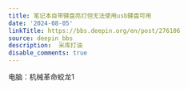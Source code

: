 ```yaml
---
title: 笔记本自带键盘亮灯但无法使用usb键盘可用
date: '2024-08-05'
linkTitle: https://bbs.deepin.org/en/post/276106
source: deepin_bbs
description:  米库打油 
disable_comments: true
---
```

电脑：机械革命蛟龙1
